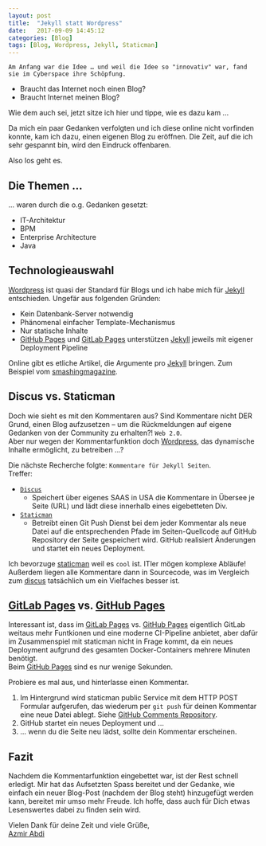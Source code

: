 ```yaml
---
layout: post
title:  "Jekyll statt Wordpress"
date:   2017-09-09 14:45:12
categories: [Blog]
tags: [Blog, Wordpress, Jekyll, Staticman]
---
```


`Am Anfang war die Idee … und weil die Idee so "innovativ" war, fand sie im Cyberspace ihre Schöpfung.`

* Braucht das Internet noch einen Blog? 
* Braucht Internet meinen Blog? 

Wie dem auch sei, jetzt sitze ich hier und tippe, wie es dazu kam ...   

Da mich ein paar Gedanken verfolgten und ich diese online nicht vorfinden konnte, kam ich dazu, einen eigenen Blog zu eröffnen. Die Zeit, auf die ich sehr gespannt bin, wird den Eindruck offenbaren.

Also los geht es.   

## Die Themen ... 
... waren durch die o.g. Gedanken gesetzt:
* IT-Architektur
* BPM
* Enterprise Architecture
* Java 


## Technologieauswahl
[Wordpress][wordpress] ist quasi der Standard für Blogs und ich habe mich für [Jekyll][jekyll] entschieden. Ungefär aus folgenden Gründen:
* Kein Datenbank-Server notwendig
* Phänomenal einfacher Template-Mechanismus
* Nur statische Inhalte
* [GitHub Pages][githubpages] und [GitLab Pages][gitlabpages] unterstützen [Jekyll][jekyll] jeweils mit eigener Deployment Pipeline

Online gibt es etliche Artikel, die Argumente pro [Jekyll][jekyll] bringen. Zum Beispiel vom [smashingmagazine].  

## Discus vs. Staticman
Doch wie sieht es mit den Kommentaren aus? Sind Kommentare nicht DER Grund, einen Blog aufzusetzen – um die Rückmeldungen auf eigene Gedanken von der Community zu erhalten?! `Web 2.0`.  
Aber nur wegen der Kommentarfunktion doch [Wordpress][wordpress], das dynamische Inhalte ermöglicht, zu betreiben ...?  

Die nächste Recherche folgte: `Kommentare für Jekyll Seiten`.  
Treffer:
* [`Discus`][discus]
   * Speichert über eigenes SAAS in USA die Kommentare in Übersee je Seite (URL) und lädt diese innerhalb eines eigebetteten Div. 
* [`Staticman`][staticman]
   * Betreibt einen Git Push Dienst bei dem jeder Kommentar als neue Datei auf die entsprechenden Pfade im Seiten-Quellcode auf GitHub Repository der Seite gespeichert wird. GitHub realisiert Änderungen und startet ein neues Deployment.

Ich bevorzuge [staticman] weil es `cool` ist. ITler mögen komplexe Abläufe! Außerdem liegen alle Kommentare dann in Sourcecode, was im Vergleich zum [discus] tatsächlich um ein Vielfaches besser ist.  

## [GitLab Pages][gitlabpages] vs. [GitHub Pages][githubpages]
Interessant ist, dass im [GitLab Pages][gitlabpages] vs. [GitHub Pages][githubpages] eigentlich GitLab weitaus mehr Funtkionen und eine moderne CI-Pipeline anbietet, aber dafür im Zusammenspiel mit staticman nicht in Frage kommt, da ein neues Deployment aufgrund des gesamten Docker-Containers mehrere Minuten benötigt.  
Beim [GitHub Pages][githubpages] sind es nur wenige Sekunden.  

Probiere es mal aus, und hinterlasse einen Kommentar. 
1. Im Hintergrund wird staticman public Service mit dem HTTP POST Formular aufgerufen, das wiederum per `git push` für deinen Kommentar eine neue Datei ablegt. Siehe [GitHub Comments Repository][githubcomments].
2. GitHub startet ein neues Deployment und ... 
3. ... wenn du die Seite neu lädst, sollte dein Kommentar erscheinen. 

## Fazit
Nachdem die Kommentarfunktion eingebettet war, ist der Rest schnell erledigt. Mir hat das Aufsetzten Spass bereitet und der Gedanke, wie einfach ein neuer Blog-Post (nachdem der Blog steht) hinzugefügt werden kann, bereitet mir umso mehr Freude. Ich hoffe, dass auch für Dich etwas Lesenswertes dabei zu finden sein wird.

Vielen Dank für deine Zeit und viele Grüße,  
[Azmir Abdi][about]

[smashingmagazine]:   https://www.smashingmagazine.com/2014/08/build-blog-jekyll-github-pages/
[discus]:             https://disqus.com
[staticman]:          https://staticman.net/
[githubcomments]:     https://github.com/azabdi/azabdi.github.io/tree/master/_data/comments/
[githubrepo]:         https://github.com/azabdi/azabdi.github.io
[githubpages]:        https://pages.github.com/
[gitlabpages]:        https://gitlab.com/pages
[wordpress]:          https://de.wordpress.com/
[jekyll]:             http://jekyllrb.com/
[about]:              /about/
